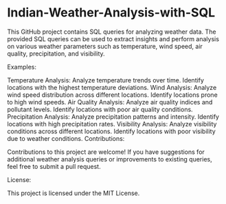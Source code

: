 # Indian-Weather-Analysis-with-SQL
This GitHub project contains SQL queries for analyzing weather data. The provided SQL queries can be used to extract insights and perform analysis on various weather parameters such as temperature, wind speed, air quality, precipitation, and visibility.


Examples:

Temperature Analysis:
Analyze temperature trends over time.
Identify locations with the highest temperature deviations.
Wind Analysis:
Analyze wind speed distribution across different locations.
Identify locations prone to high wind speeds.
Air Quality Analysis:
Analyze air quality indices and pollutant levels.
Identify locations with poor air quality conditions.
Precipitation Analysis:
Analyze precipitation patterns and intensity.
Identify locations with high precipitation rates.
Visibility Analysis:
Analyze visibility conditions across different locations.
Identify locations with poor visibility due to weather conditions.
Contributions:

Contributions to this project are welcome! If you have suggestions for additional weather analysis queries or improvements to existing queries, feel free to submit a pull request.

License:

This project is licensed under the MIT License.

